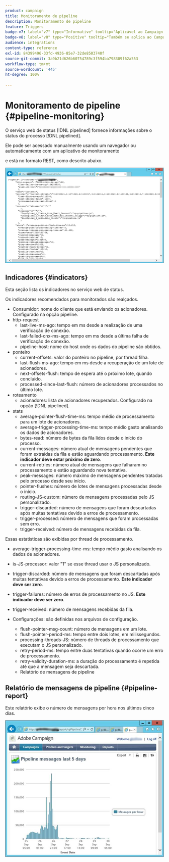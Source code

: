 ```yaml
---
product: campaign
title: Monitoramento de pipeline
description: Monitoramento de pipeline
feature: Triggers
badge-v7: label="v7" type="Informative" tooltip="Aplicável ao Campaign Classic v7"
badge-v8: label="v8" type="Positive" tooltip="Também se aplica ao Campaign v8"
audience: integrations
content-type: reference
exl-id: 84399496-33fd-4936-85e7-32de8503740f
source-git-commit: 3a9b21d626b60754789c3f594ba798309f62a553
workflow-type: tm+mt
source-wordcount: '445'
ht-degree: 100%

---
```


# Monitoramento de pipeline {#pipeline-monitoring}



O serviço web de status [!DNL pipelined] fornece informações sobre o status do processo [!DNL pipelined].

Ele pode ser acessado manualmente usando um navegador ou automaticamente com um aplicativo de monitoramento

e está no formato REST, como descrito abaixo.

![](assets/triggers_8.png)

## Indicadores {#indicators}

Esta seção lista os indicadores no serviço web de status.

Os indicadores recomendados para monitorados são realçados.

* Consumidor: nome do cliente que está enviando os acionadores. Configurado na opção pipeline.
* http-request
   * last-live-ms-ago: tempo em ms desde a realização de uma verificação de conexão.
   * last-failed-cnx-ms-ago: tempo em ms desde a última falha de verificação de conexão.
   * pipeline-host: nome do host onde os dados do pipeline são obtidos.
* ponteiro
   * current-offsets: valor do ponteiro no pipeline, por thread filha.
   * last-flush-ms-ago: tempo em ms desde a recuperação de um lote de acionadores.
   * next-offsets-flush: tempo de espera até o próximo lote, quando concluído.
   * processed-since-last-flush: número de acionadores processados no último lote.
* roteamento
   * acionadores: lista de acionadores recuperados. Configurado na opção [!DNL pipelined].
* stats
   * average-pointer-flush-time-ms: tempo médio de processamento para um lote de acionadores.
   * average-trigger-processing-time-ms: tempo médio gasto analisando os dados de acionadores.
   * bytes-read: número de bytes da fila lidos desde o início do processo.
   * current-messages: número atual de mensagens pendentes que foram extraídas da fila e estão aguardando processamento. **Este indicador deve estar próximo de zero**.
   * current-retries: número atual de mensagens que falharam no processamento e estão aguardando nova tentativa.
   * peak-messages: número máximo de mensagens pendentes tratadas pelo processo desde seu início.
   * pointer-flushes: número de lotes de mensagens processadas desde o início.
   * routing-JS-custom: número de mensagens processadas pelo JS personalizado.
   * trigger-discarded: número de mensagens que foram descartadas após muitas tentativas devido a erros de processamento.
   * trigger-processed: número de mensagens que foram processadas sem erro.
   * trigger-received: número de mensagens recebidas da fila.

Essas estatísticas são exibidas por thread de processamento.

* average-trigger-processing-time-ms: tempo médio gasto analisando os dados de acionadores.
* is-JS-processor: valor &quot;1&quot; se esse thread usar o JS personalizado.
* trigger-discarded: número de mensagens que foram descartadas após muitas tentativas devido a erros de processamento. **Este indicador deve ser zero**.
* trigger-failures: número de erros de processamento no JS. **Este indicador deve ser zero**.
* trigger-received: número de mensagens recebidas da fila.

* Configurações: são definidas nos arquivos de configuração.
   * flush-pointer-msg-count: número de mensagens em um lote.
   * flush-pointer-period-ms: tempo entre dois lotes, em milissegundos.
   * processing-threads-JS: número de threads de processamento que executam o JS personalizado.
   * retry-period-ms: tempo entre duas tentativas quando ocorre um erro de processamento.
   * retry-validity-duration-ms: a duração do processamento é repetida até que a mensagem seja descartada.
   * Relatório de mensagens de pipeline

## Relatório de mensagens de pipeline {#pipeline-report}

Este relatório exibe o número de mensagens por hora nos últimos cinco dias.

![](assets/triggers_9.png)
